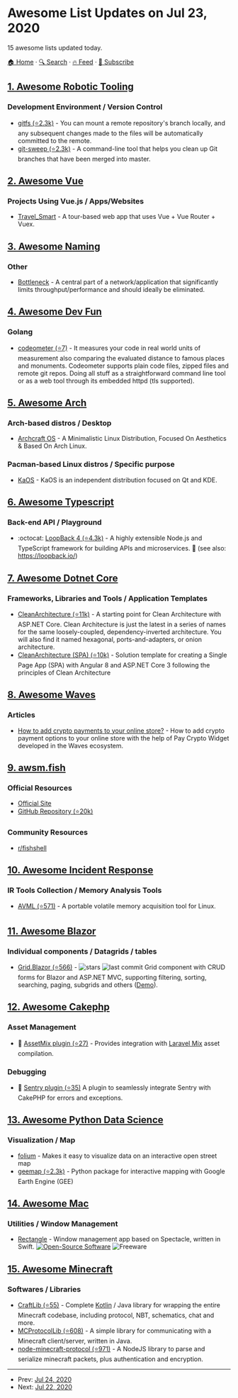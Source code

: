 # Awesome List Updates on Jul 23, 2020

15 awesome lists updated today.

[🏠 Home](/README.md) · [🔍 Search](https://test.trackawesomelist.com/search/) · [🔥 Feed](https://test.trackawesomelist.com/feed.xml) · [📮 Subscribe](https://trackawesomelist.us17.list-manage.com/subscribe?u=d2f0117aa829c83a63ec63c2f&id=36a103854c)



## [1. Awesome Robotic Tooling](/content/protontypes/awesome-robotic-tooling/README.md)

### Development Environment / Version Control

*   [gitfs (⭐2.3k)](https://github.com/Presslabs/gitfs) - You can mount a remote repository's branch locally, and any subsequent changes made to the files will be automatically committed to the remote.
*   [git-sweep (⭐2.3k)](https://github.com/arc90/git-sweep) - A command-line tool that helps you clean up Git branches that have been merged into master.

## [2. Awesome Vue](/content/vuejs/awesome-vue/README.md)

### Projects Using Vue.js / Apps/Websites

*   [Travel\_Smart](https://travelsmart.netlify.app/) - A tour-based web app that uses Vue + Vue Router + Vuex.

## [3. Awesome Naming](/content/gruhn/awesome-naming/README.md)

### Other

*   [Bottleneck](https://en.wikipedia.org/wiki/Bottleneck#Computing) - A central part of a network/application that significantly limits throughput/performance and should ideally be eliminated.

## [4. Awesome Dev Fun](/content/mislavcimpersak/awesome-dev-fun/README.md)

### Golang

*   [codeometer (⭐7)](https://github.com/rafael-santiago/codeometer) - It measures your code in real world units of measurement also comparing the evaluated distance to famous places and monuments. Codeometer supports plain code files, zipped files and remote git repos. Doing all stuff as a straightforward command line tool or as a web tool through its embedded httpd (tls supported).

## [5. Awesome Arch](/content/PandaFoss/Awesome-Arch/README.md)

### Arch-based distros / Desktop

*   [Archcraft OS](https://archcraft-os.github.io/) - A Minimalistic Linux Distribution, Focused On Aesthetics & Based On Arch Linux.

### Pacman-based Linux distros / Specific purpose

*   [KaOS](https://kaosx.us/) - KaOS is an independent distribution focused on Qt and KDE.

## [6. Awesome Typescript](/content/dzharii/awesome-typescript/README.md)

### Back-end API / Playground

*   :octocat: [LoopBack 4 (⭐4.3k)](https://github.com/strongloop/loopback-next) - A highly extensible Node.js and TypeScript framework for building APIs and microservices. :rocket: (see also: <https://loopback.io/>)

## [7. Awesome Dotnet Core](/content/thangchung/awesome-dotnet-core/README.md)

### Frameworks, Libraries and Tools / Application Templates

*   [CleanArchitecture (⭐11k)](https://github.com/ardalis/CleanArchitecture) - A starting point for Clean Architecture with ASP.NET Core. Clean Architecture is just the latest in a series of names for the same loosely-coupled, dependency-inverted architecture. You will also find it named hexagonal, ports-and-adapters, or onion architecture.
*   [CleanArchitecture (SPA) (⭐10k)](https://github.com/JasonGT/CleanArchitecture) - Solution template for creating a Single Page App (SPA) with Angular 8 and ASP.NET Core 3 following the principles of Clean Architecture

## [8. Awesome Waves](/content/msmolyakov/awesome-waves/README.md)

### Articles

*   [How to add crypto payments to your online store?](https://medium.com/wavesprotocol/how-to-add-crypto-payments-to-your-online-store-b528b739cdfb) - How to add crypto payment options to your online store with the help of Pay Crypto Widget developed in the Waves ecosystem.

## [9. awsm.fish](/content/jorgebucaran/awsm.fish/README.md)

### Official Resources

*   [Official Site](https://fishshell.com)
*   [GitHub Repository (⭐20k)](https://github.com/fish-shell/fish-shell)

### Community Resources

*   [r/fishshell](https://www.reddit.com/r/fishshell)

## [10. Awesome Incident Response](/content/meirwah/awesome-incident-response/README.md)

### IR Tools Collection / Memory Analysis Tools

*   [AVML (⭐571)](https://github.com/microsoft/avml) - A portable volatile memory acquisition tool for Linux.

## [11. Awesome Blazor](/content/AdrienTorris/awesome-blazor/README.md)

### Individual components / Datagrids / tables

*   [Grid.Blazor (⭐566)](https://github.com/gustavnavar/Grid.Blazor) - ![stars](https://img.shields.io/github/stars/gustavnavar/Grid.Blazor?style=flat-square\&cacheSeconds=604800) ![last commit](https://img.shields.io/github/last-commit/gustavnavar/Grid.Blazor?style=flat-square\&cacheSeconds=86400) Grid component with CRUD forms for Blazor and ASP.NET MVC, supporting filtering, sorting, searching, paging, subgrids and others ([Demo](http://gridblazor.azurewebsites.net)).

## [12. Awesome Cakephp](/content/FriendsOfCake/awesome-cakephp/README.md)

### Asset Management

*   :strawberry: [AssetMix plugin (⭐27)](https://github.com/ishanvyas22/asset-mix) - Provides integration with [Laravel Mix](https://laravel-mix.com) asset compilation.

### Debugging

*   :strawberry: [Sentry plugin (⭐35)](https://github.com/Connehito/cake-sentry) A plugin to seamlessly integrate Sentry with CakePHP for errors and exceptions.

## [13. Awesome Python Data Science](/content/krzjoa/awesome-python-data-science/README.md)

### Visualization / Map

*   [folium](https://python-visualization.github.io/folium/quickstart.html#Getting-Started) - Makes it easy to visualize data on an interactive open street map
*   [geemap (⭐2.3k)](https://github.com/giswqs/geemap) - Python package for interactive mapping with Google Earth Engine (GEE)

## [14. Awesome Mac](/content/jaywcjlove/awesome-mac/README.md)

### Utilities / Window Management

*   [Rectangle](https://rectangleapp.com) - Window management app based on Spectacle, written in Swift. [![Open-Source Software](https://jaywcjlove.github.io/sb/ico/min-oss.svg "Open Source Software")](https://github.com/rxhanson/Rectangle) ![Freeware](https://jaywcjlove.github.io/sb/ico/min-free.svg "Freeware")

## [15. Awesome Minecraft](/content/bs-community/awesome-minecraft/README.md)

### Softwares / Libraries

*   [CraftLib (⭐55)](https://github.com/zerite/craftlib) - Complete [Kotlin](https://kotlinlang.org) / Java library for wrapping the entire Minecraft codebase, including protocol, NBT, schematics, chat and more.
*   [MCProtocolLib (⭐608)](https://github.com/Steveice10/MCProtocolLib) - A simple library for communicating with a Minecraft client/server, written in Java.
*   [node-minecraft-protocol (⭐971)](https://github.com/PrismarineJS/node-minecraft-protocol) - A NodeJS library to parse and serialize minecraft packets, plus authentication and encryption.

---

- Prev: [Jul 24, 2020](/content/2020/07/24/README.md)
- Next: [Jul 22, 2020](/content/2020/07/22/README.md)